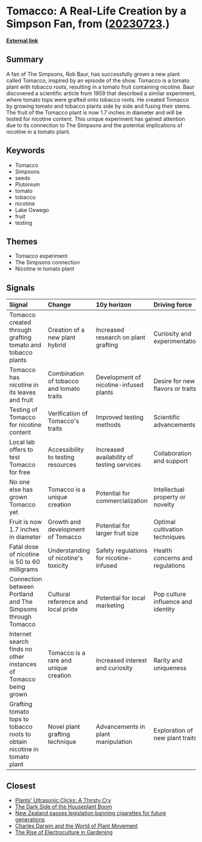 # __Tomacco: A Real-Life Creation by a Simpson Fan__, from ([20230723](https://kghosh.substack.com/p/20230723).)

__[External link](https://www.simpsonsarchive.com/news/tomacco.html)__



## Summary

A fan of The Simpsons, Rob Baur, has successfully grown a new plant called Tomacco, inspired by an episode of the show. Tomacco is a tomato plant with tobacco roots, resulting in a tomato fruit containing nicotine. Baur discovered a scientific article from 1959 that described a similar experiment, where tomato tops were grafted onto tobacco roots. He created Tomacco by growing tomato and tobacco plants side by side and fusing their stems. The fruit of the Tomacco plant is now 1.7 inches in diameter and will be tested for nicotine content. This unique experiment has gained attention due to its connection to The Simpsons and the potential implications of nicotine in a tomato plant.

## Keywords

* Tomacco
* Simpsons
* seeds
* Plutonium
* tomato
* tobacco
* nicotine
* Lake Oswego
* fruit
* testing

## Themes

* Tomacco experiment
* The Simpsons connection
* Nicotine in tomato plant

## Signals

| Signal                                                                   | Change                                   | 10y horizon                                | Driving force                      |
|:-------------------------------------------------------------------------|:-----------------------------------------|:-------------------------------------------|:-----------------------------------|
| Tomacco created through grafting tomato and tobacco plants               | Creation of a new plant hybrid           | Increased research on plant grafting       | Curiosity and experimentation      |
| Tomacco has nicotine in its leaves and fruit                             | Combination of tobacco and tomato traits | Development of nicotine-infused plants     | Desire for new flavors or traits   |
| Testing of Tomacco for nicotine content                                  | Verification of Tomacco's traits         | Improved testing methods                   | Scientific advancements            |
| Local lab offers to test Tomacco for free                                | Accessibility to testing resources       | Increased availability of testing services | Collaboration and support          |
| No one else has grown Tomacco yet                                        | Tomacco is a unique creation             | Potential for commercialization            | Intellectual property or novelty   |
| Fruit is now 1.7 inches in diameter                                      | Growth and development of Tomacco        | Potential for larger fruit size            | Optimal cultivation techniques     |
| Fatal dose of nicotine is 50 to 60 milligrams                            | Understanding of nicotine's toxicity     | Safety regulations for nicotine-infused    | Health concerns and regulations    |
| Connection between Portland and The Simpsons through Tomacco             | Cultural reference and local pride       | Potential for local marketing              | Pop culture influence and identity |
| Internet search finds no other instances of Tomacco being grown          | Tomacco is a rare and unique creation    | Increased interest and curiosity           | Rarity and uniqueness              |
| Grafting tomato tops to tobacco roots to obtain nicotine in tomato plant | Novel plant grafting technique           | Advancements in plant manipulation         | Exploration of new plant traits    |

## Closest

* [Plants' Ultrasonic Clicks: A Thirsty Cry](801c20050ea3a65fd9e79c9de55256ef)
* [The Dark Side of the Houseplant Boom](36b36c58561712964f7a9920eb97d56f)
* [New Zealand passes legislation banning cigarettes for future generations](57094f3730835fe172d0f95667a01312)
* [Charles Darwin and the World of Plant Movement](758dcfdd3a76f76ed47b6e3b8f5b0051)
* [The Rise of Electroculture in Gardening](257c9d336364e061c817ec77db9e78f6)